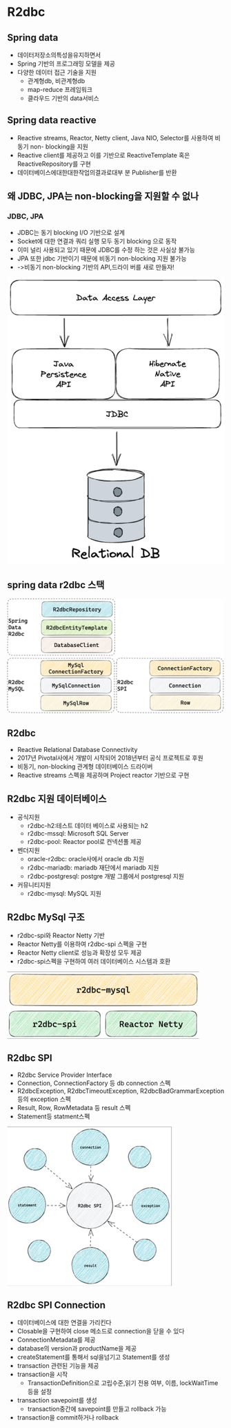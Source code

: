 # R2dbc 
## Spring data
* 데이터저장소의특성을유지하면서
* Spring 기반의 프로그래밍 모델을 제공 
* 다양한 데이터 접근 기술을 지원
  * 관계형db, 비관계형db
  * map-reduce 프레임워크
  * 클라우드 기반의 data서비스

## Spring data reactive
* Reactive streams, Reactor, Netty client, Java NIO, Selector를 사용하여 비동기 non- blocking을 지원
* Reactive client를 제공하고 이를 기반으로 ReactiveTemplate 혹은 ReactiveRepository를 구현
* 데이터베이스에대한대한작업의결과로대부 분 Publisher를 반환

## 왜 JDBC, JPA는 non-blocking을 지원할 수 없나
### JDBC, JPA
* JDBC는 동기 blocking I/O 기반으로 설계
* Socket에 대한 연결과 쿼리 실행 모두 동기 blocking 으로 동작
* 이미 널리 사용되고 있기 때문에 JDBC를 수정 하는 것은 사실상 불가능
* JPA 또한 jdbc 기반이기 때문에 비동기 non-blocking 지원 불가능
* ->비동기 non-blocking 기반의 API,드라이 버를 새로 만들자!

![img.png](img.png)

## spring data r2dbc 스택 

![img_1.png](img_1.png)

## R2dbc
* Reactive Relational Database Connectivity
* 2017년 Pivotal사에서 개발이 시작되어 2018년부터 공식 프로젝트로 후원
* 비동기, non-blocking 관계형 데이터베이스 드라이버
* Reactive streams 스펙을 제공하며 Project reactor 기반으로 구현

## R2dbc 지원 데이터베이스
* 공식지원
  * r2dbc-h2:테스트 데이터 베이스로 사용되는 h2
  * r2dbc-mssql: Microsoft SQL Server
  * r2dbc-pool: Reactor pool로 컨넥션풀 제공
* 벤더지원
  * oracle-r2dbc: oracle사에서 oracle db 지원
  * r2dbc-mariadb: mariadb 재단에서 mariadb 지원
  * r2dbc-postgresql: postgre 개발 그룹에서 postgresql 지원
* 커뮤니티지원
  * r2dbc-mysql: MySQL 지원


## R2dbc MySql 구조
* r2dbc-spi와 Reactor Netty 기반
* Reactor Netty를 이용하여 r2dbc-spi 스펙을 구현
* Reactor Netty client로 성능과 확장성 모두 제공
* r2dbc-spi스펙을 구현하여 여러 데이터베이스 시스템과 호환

![img_2.png](img_2.png)

## R2dbc SPI
* R2dbc Service Provider Interface
* Connection, ConnectionFactory 등 db connection 스펙
* R2dbcException, R2dbcTimeoutException, R2dbcBadGrammarException 등의 exception 스펙
* Result, Row, RowMetadata 등 result 스펙
* Statement등 statment스펙

![img_3.png](img_3.png)

## R2dbc SPI Connection
* 데이터베이스에 대한 연결을 가리킨다 
* Closable을 구현하여 close 메소드로 connection을 닫을 수 있다
* ConnectionMetadata를 제공
* database의 version과 productName을 제공
* createStatement를 통해서 sql을넘기고 Statement를 생성
* transaction 관련된 기능을 제공 
* transaction을 시작
  * TransactionDefinition으로 고립수준,읽기 전용 여부, 이름, lockWaitTime 등을 설정
* transaction savepoint를 생성
  * transaction중간에 savepoint를 만들고 rollback 가능
* transaction을 commit하거나 rollback